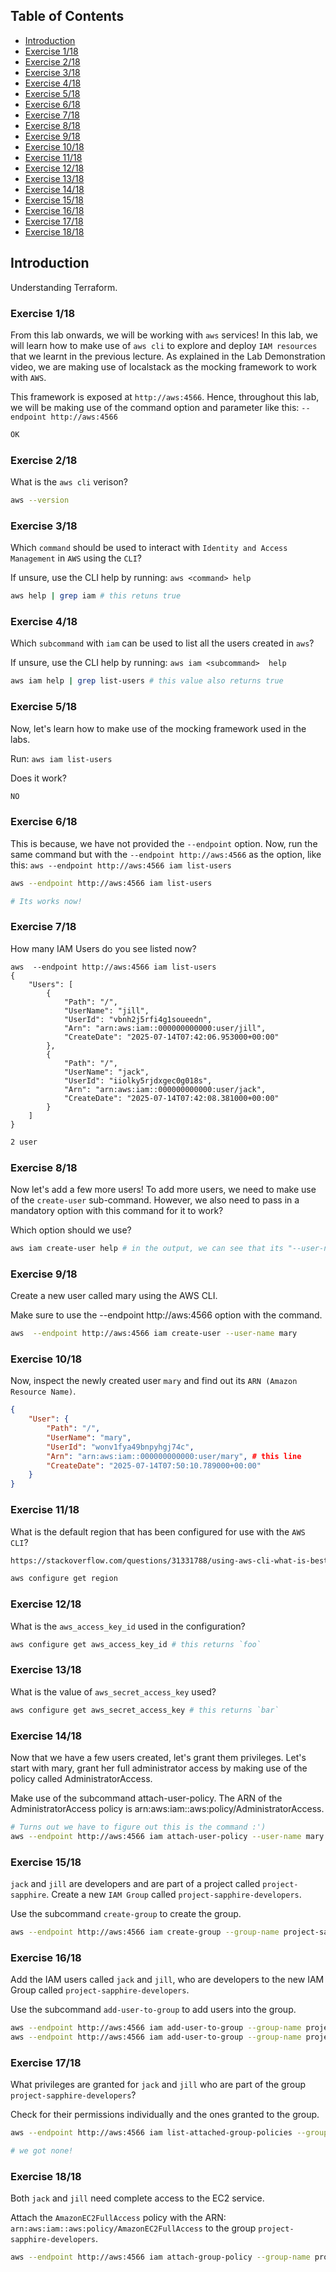 ## Table of Contents

- [Introduction](#introduction)
- [Exercise 1/18](#exercise-118)
- [Exercise 2/18](#exercise-218)
- [Exercise 3/18](#exercise-318)
- [Exercise 4/18](#exercise-418)
- [Exercise 5/18](#exercise-518)
- [Exercise 6/18](#exercise-618)
- [Exercise 7/18](#exercise-718)
- [Exercise 8/18](#exercise-818)
- [Exercise 9/18](#exercise-918)
- [Exercise 10/18](#exercise-1018)
- [Exercise 11/18](#exercise-1118)
- [Exercise 12/18](#exercise-1218)
- [Exercise 13/18](#exercise-1318)
- [Exercise 14/18](#exercise-1418)
- [Exercise 15/18](#exercise-1518)
- [Exercise 16/18](#exercise-1618)
- [Exercise 17/18](#exercise-1718)
- [Exercise 18/18](#exercise-1818)


##  Introduction

Understanding Terraform.

### Exercise 1/18
From this lab onwards, we will be working with `aws` services! In this lab, we will learn how to make use of `aws cli` to explore and deploy `IAM resources` that we learnt in the previous lecture.
As explained in the Lab Demonstration video, we are making use of localstack as the mocking framework to work with `AWS`.

This framework is exposed at `http://aws:4566`. Hence, throughout this lab, we will be making use of the command option and parameter like this: `--endpoint http://aws:4566`
```bash
OK
```
### Exercise 2/18
What is the `aws cli` verison?
```bash
aws --version
```
### Exercise 3/18
Which `command` should be used to interact with `Identity and Access Management` in `AWS` using the `CLI`?

If unsure, use the CLI help by running: `aws <command> help`
```bash
aws help | grep iam # this retuns true
```
### Exercise 4/18
Which `subcommand` with `iam` can be used to list all the users created in `aws`?

If unsure, use the CLI help by running: `aws iam <subcommand>  help`
```bash
aws iam help | grep list-users # this value also returns true
```
### Exercise 5/18
Now, let's learn how to make use of the mocking framework used in the labs.

Run: `aws iam list-users`

Does it work?
```bash
NO
```
### Exercise 6/18
This is because, we have not provided the `--endpoint` option.
Now, run the same command but with the `--endpoint http://aws:4566` as the option, like this:
`aws --endpoint http://aws:4566 iam list-users`
```bash
aws --endpoint http://aws:4566 iam list-users

# Its works now!
```
### Exercise 7/18
How many IAM Users do you see listed now?
```
aws  --endpoint http://aws:4566 iam list-users
{
    "Users": [
        {
            "Path": "/",
            "UserName": "jill",
            "UserId": "vbnh2j5rfi4g1soueedn",
            "Arn": "arn:aws:iam::000000000000:user/jill",
            "CreateDate": "2025-07-14T07:42:06.953000+00:00"
        },
        {
            "Path": "/",
            "UserName": "jack",
            "UserId": "iiolky5rjdxgec0g018s",
            "Arn": "arn:aws:iam::000000000000:user/jack",
            "CreateDate": "2025-07-14T07:42:08.381000+00:00"
        }
    ]
}

```
```bash
2 user
```
### Exercise 8/18
Now let's add a few more users! To add more users, we need to make use of the `create-user` sub-command.
However, we also need to pass in a mandatory option with this command for it to work?

Which option should we use?
```bash
aws iam create-user help # in the output, we can see that its "--user-name"
```
### Exercise 9/18
Create a new user called mary using the AWS CLI.  

Make sure to use the --endpoint http://aws:4566 option with the command.
```bash
aws  --endpoint http://aws:4566 iam create-user --user-name mary
```
### Exercise 10/18
Now, inspect the newly created user `mary` and find out its `ARN (Amazon Resource Name)`.
```json
{
    "User": {
        "Path": "/",
        "UserName": "mary",
        "UserId": "wonv1fya49bnpyhgj74c",
        "Arn": "arn:aws:iam::000000000000:user/mary", # this line
        "CreateDate": "2025-07-14T07:50:10.789000+00:00"
    }
}
```
### Exercise 11/18
What is the default region that has been configured for use with the `AWS CLI`?
```bash
https://stackoverflow.com/questions/31331788/using-aws-cli-what-is-best-way-to-determine-the-current-region

aws configure get region
```
### Exercise 12/18
What is the `aws_access_key_id` used in the configuration?
```bash
aws configure get aws_access_key_id # this returns `foo`
```
### Exercise 13/18
What is the value of `aws_secret_access_key` used?
```bash
aws configure get aws_secret_access_key # this returns `bar`
```
### Exercise 14/18
Now that we have a few users created, let's grant them privileges.
Let's start with mary, grant her full administrator access by making use of the policy called AdministratorAccess.


Make use of the subcommand attach-user-policy.
The ARN of the AdministratorAccess policy is arn:aws:iam::aws:policy/AdministratorAccess.
```bash
# Turns out we have to figure out this is the command :')
aws --endpoint http://aws:4566 iam attach-user-policy --user-name mary --policy-arn arn:aws:iam::aws:policy/AdministratorAccess
```
### Exercise 15/18
`jack` and `jill` are developers and are part of a project called `project-sapphire`.
Create a new `IAM Group` called `project-sapphire-developers`.


Use the subcommand `create-group` to create the group.
```bash
aws --endpoint http://aws:4566 iam create-group --group-name project-sapphire-developers
```
### Exercise 16/18
Add the IAM users called `jack` and `jill`, who are developers to the new IAM Group called `project-sapphire-developers`.

Use the subcommand `add-user-to-group` to add users into the group.
```bash
aws --endpoint http://aws:4566 iam add-user-to-group --group-name project-sapphire-developers --user-name jack
aws --endpoint http://aws:4566 iam add-user-to-group --group-name project-sapphire-developers --user-name jill
```
### Exercise 17/18
What privileges are granted for `jack` and `jill` who are part of the group `project-sapphire-developers`?

Check for their permissions individually and the ones granted to the group.
```bash
aws --endpoint http://aws:4566 iam list-attached-group-policies --group-name project-sapphire-developers

# we got none!
```
### Exercise 18/18
Both `jack` and `jill` need complete access to the EC2 service.


Attach the `AmazonEC2FullAccess` policy with the ARN: `arn:aws:iam::aws:policy/AmazonEC2FullAccess` to the group `project-sapphire-developers`.
```bash
aws --endpoint http://aws:4566 iam attach-group-policy --group-name project-sapphire-developers  --policy-arn arn:aws:iam::aws:policy/AmazonEC2FullAccess
```